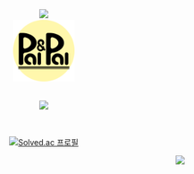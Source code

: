 <div align="center">
  
<img src="https://capsule-render.vercel.app/api?type=waving&color=0:D0936D,100:FFFFFF&height=180&fontAlignY=36&section=header&text=PeanutJelly's%20GitHub%20&fontSize=35&fontColor=FAFAFA" />

<div align="center">
  <img src="PalNPal.png" style="width:110px;"/>
</div>

<br>
<p align="center">
  <a href="https://skillicons.dev">
    <img src="https://skillicons.dev/icons?i=unity,cs" />
  </a>
</p>
<br>
<div align="center">
  
[![Solved.ac
프로필](http://mazassumnida.wtf/api/v2/generate_badge?boj=wl808)](https://solved.ac/wl808)
  
</div>

<div align="right">
  <img src="https://img.shields.io/badge/%F0%9F%92%9B-PalNPal-9c8&logoColor=white" />
</div>
